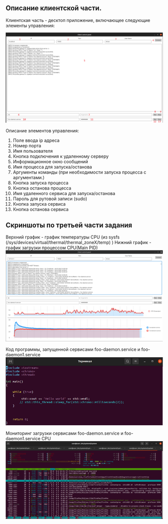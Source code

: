 ## Описание клиентской части.

Клиентская часть - десктоп приложение, включающее следующие
элементы управления:

![task2](pictures/client_control_panel.png?raw=true "Панель управления клиента")

Описание элементов управления:
1. Поле ввода ip адреса
2. Номер порта
3. Имя пользователя
4. Кнопка подключения к удаленному серверу
5. Информационное окно сообщений
6. Имя процесса для запуска/останова
7. Аргументы команды (при необходимости запуска процесса с аргументами.)
8. Кнопка запуска процесса
9. Кнопка останова процесса
10. Имя удаленного сервиса для запуска/останова
11. Пароль для рутовой записи (sudo)
12. Кнопка запуска сервиса
13. Кнопка останова сервиса


## Скриншоты по третьей части задания

Верхний график - график температуры CPU (из sysfs (/sys/devices/virtual/thermal/thermal_zoneX/temp) )
Нижний график - график загрузки процессом CPU(Main PID)
![task3](pictures/client_control_panel_with_cpu_data.png?raw=true "Панель управления клиента")

Код программы, запущенной сервисами foo-daemon.service и foo-daemon1.service
![task3](pictures/simple_programm.png?raw=true "Simple Program")

Мониторинг загрузки сервисами foo-daemon.service и foo-daemon1.service CPU
![task3](pictures/service_data.png?raw=true "CPU Loading by foo-daemon.service and foo-daemon1.service")